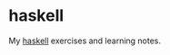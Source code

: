 # haskell

My [haskell](https://github.com/chinapedia/wikipedia.zh/blob/master/Page/Haskell.md) exercises and learning notes.
